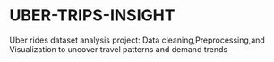 # UBER-TRIPS-INSIGHT
Uber rides dataset analysis project: Data cleaning,Preprocessing,and Visualization to uncover travel patterns and demand trends

